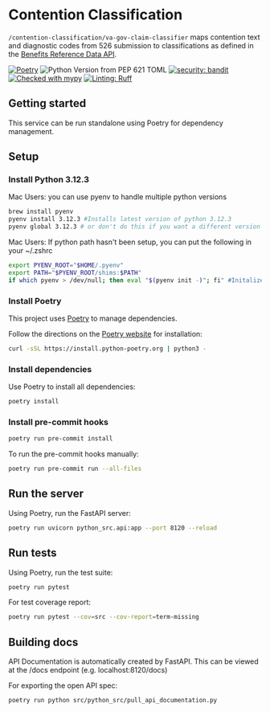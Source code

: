 # Contention Classification

`/contention-classification/va-gov-claim-classifier` maps contention text and diagnostic codes from 526 submission to classifications as defined in the [Benefits Reference Data API](https://developer.va.gov/explore/benefits/docs/benefits_reference_data).

[![Poetry](https://img.shields.io/endpoint?url=https://python-poetry.org/badge/v0.json)](https://python-poetry.org/)
![Python Version from PEP 621 TOML](https://img.shields.io/badge/Python-3.12-blue)
[![security: bandit](https://img.shields.io/badge/security-bandit-yellow.svg)](https://github.com/PyCQA/bandit)
[![Checked with mypy](https://www.mypy-lang.org/static/mypy_badge.svg)](https://mypy-lang.org/)
[![Linting: Ruff](https://img.shields.io/endpoint?url=https://raw.githubusercontent.com/charliermarsh/ruff/main/assets/badge/v2.json)](https://github.com/astral-sh/ruff)

## Getting started

This service can be run standalone using Poetry for dependency management.

## Setup

### Install Python 3.12.3

Mac Users: you can use pyenv to handle multiple python versions

```bash
brew install pyenv
pyenv install 3.12.3 #Installs latest version of python 3.12.3
pyenv global 3.12.3 # or don't do this if you want a different version available globally for your system
```

Mac Users: If python path hasn't been setup, you can put the following in your ~/.zshrc

```bash
export PYENV_ROOT="$HOME/.pyenv"
export PATH="$PYENV_ROOT/shims:$PATH"
if which pyenv > /dev/null; then eval "$(pyenv init -)"; fi" #Initalize pyenv in current shell session
```

### Install Poetry

This project uses [Poetry](https://python-poetry.org/docs/) to manage dependencies.

Follow the directions on the [Poetry website](https://python-poetry.org/docs/#installation) for installation:

```bash
curl -sSL https://install.python-poetry.org | python3 -
```

### Install dependencies

Use Poetry to install all dependencies:

```bash
poetry install
```

### Install pre-commit hooks

```bash
poetry run pre-commit install
```

To run the pre-commit hooks manually:

```bash
poetry run pre-commit run --all-files
```

## Run the server

Using Poetry, run the FastAPI server:

```bash
poetry run uvicorn python_src.api:app --port 8120 --reload
```

## Run tests

Using Poetry, run the test suite:

```bash
poetry run pytest
```

For test coverage report:

```bash
poetry run pytest --cov=src --cov-report=term-missing
```

## Building docs

API Documentation is automatically created by FastAPI. This can be viewed at the /docs endpoint (e.g. localhost:8120/docs)

For exporting the open API spec:

```bash
poetry run python src/python_src/pull_api_documentation.py
```

<!--
# TODO: add docker config https://github.com/department-of-veterans-affairs/abd-vro/issues/3895
## Docker

### Build and run with Docker Compose

```bash
docker compose up --build
```

### Run tests in Docker

```bash
docker compose run --rm api poetry run pytest
```

### Clean up Docker resources

```bash
docker compose down
docker system prune
docker volume prune
``` -->
